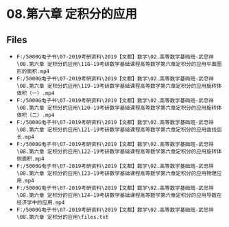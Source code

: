 # 08.第六章 定积分的应用

## Files

- `F:/5000G电子书\07-2019考研资料\2019【文都】数学\02.高等数学基础班-武忠祥\08.第六章 定积分的应用\118—19考研数学基础课程高等数学第六章定积分的应用平面图形的面积.mp4`
- `F:/5000G电子书\07-2019考研资料\2019【文都】数学\02.高等数学基础班-武忠祥\08.第六章 定积分的应用\119—19考研数学基础课程高等数学第六章定积分的应用旋转体体积（一）.mp4`
- `F:/5000G电子书\07-2019考研资料\2019【文都】数学\02.高等数学基础班-武忠祥\08.第六章 定积分的应用\120—19考研数学基础课程高等数学第六章定积分的应用旋转体体积（二）.mp4`
- `F:/5000G电子书\07-2019考研资料\2019【文都】数学\02.高等数学基础班-武忠祥\08.第六章 定积分的应用\121—19考研数学基础课程高等数学第六章定积分的应用曲线弧长.mp4`
- `F:/5000G电子书\07-2019考研资料\2019【文都】数学\02.高等数学基础班-武忠祥\08.第六章 定积分的应用\122—19考研数学基础课程高等数学第六章定积分的应用旋转体侧面积.mp4`
- `F:/5000G电子书\07-2019考研资料\2019【文都】数学\02.高等数学基础班-武忠祥\08.第六章 定积分的应用\123—19考研数学基础课程高等数学第六章定积分的应用物理应用.mp4`
- `F:/5000G电子书\07-2019考研资料\2019【文都】数学\02.高等数学基础班-武忠祥\08.第六章 定积分的应用\124—19考研数学基础课程高等数学第六章定积分的应用导数在经济学中的应用.mp4`
- `F:/5000G电子书\07-2019考研资料\2019【文都】数学\02.高等数学基础班-武忠祥\08.第六章 定积分的应用\files.txt`
